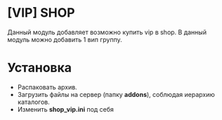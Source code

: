 # [VIP] SHOP

Данный модуль добавляет возможно купить vip в shop.
В данный модуль можно добавить 1 вип группу.

Установка
===
 - Распаковать архив.
 - Загрузить файлы на сервер (папку **addons**), соблюдая иерархию каталогов.
 - Изменить **shop_vip.ini** под себя